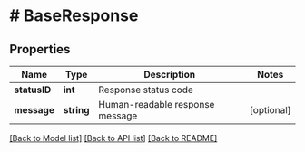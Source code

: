 # # BaseResponse

## Properties

Name | Type | Description | Notes
------------ | ------------- | ------------- | -------------
**statusID** | **int** | Response status code |
**message** | **string** | Human-readable response message | [optional]

[[Back to Model list]](../../README.md#models) [[Back to API list]](../../README.md#endpoints) [[Back to README]](../../README.md)
